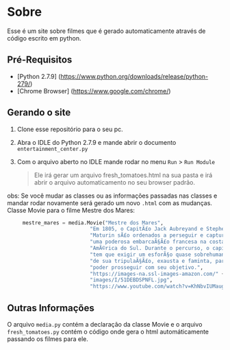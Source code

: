 # Sobre
Esse é um site sobre filmes que é gerado automaticamente através de código escrito em python.


## Pré-Requisitos
- [Python 2.7.9] (https://www.python.org/downloads/release/python-279/)
- [Chrome Browser] (https://www.google.com/chrome/)


## Gerando o site
1. Clone esse repositório para o seu pc.

2. Abra o IDLE do Python 2.7.9 e mande abrir o documento `entertainment_center.py`

3. Com o arquivo aberto no IDLE mande rodar no menu `Run` > `Run Module`
   >Ele irá gerar um arquivo fresh_tomatoes.html na sua pasta e irá 
   >abrir o arquivo automaticamento no seu browser padrão.

obs: Se você mudar as classes ou as informações passadas nas classes e mandar rodar novamente
     será gerado um novo `.html` com as mudanças.
     Classe Movie para o filme Mestre dos Mares:
    
```python
     mestre_mares = media.Movie("Mestre dos Mares",
                           "Em 1805, o CapitÃ£o Jack Aubreyand e Stephen " +
                           "Maturin sÃ£o ordenados a perseguir e capturar " +
                           "uma poderosa embarcaÃ§Ã£o francesa na costa da " +
                           "AmÃ©rica do Sul. Durante o percurso, o capitÃ£o " +
                           "tem que exigir um esforÃ§o quase sobrehumano " +
                           "de sua tripulaÃ§Ã£o, exausta e faminta, para " +
                           "poder prosseguir com seu objetivo.",
                           "https://images-na.ssl-images-amazon.com/" +
                           "images/I/51DEBDSPNFL.jpg",
                           "https://www.youtube.com/watch?v=KhNbvIUMaug")
```
     
 ## Outras Informações
  O arquivo `media.py` contém a declaração da classe Movie e o arquivo `fresh_tomatoes.py` 
  contém o código onde gera o html automáticamente passando os filmes para ele.
